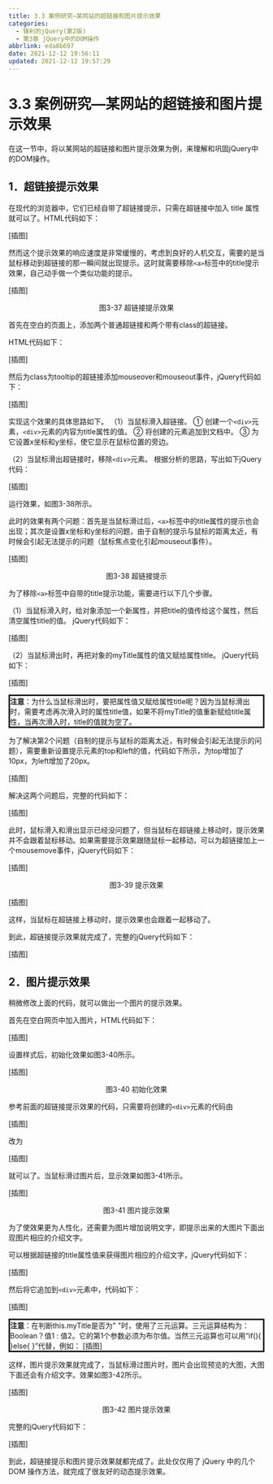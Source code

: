 ```yaml
---
title: 3.3 案例研究—某网站的超链接和图片提示效果
categories:
  - 锋利的jQuery(第2版)
  - 第3章 jQuery中的DOM操作
abbrlink: eda8b697
date: 2021-12-12 19:56:11
updated: 2021-12-12 19:57:29
---
```

# 3.3 案例研究—某网站的超链接和图片提示效果
在这一节中，将以某网站的超链接和图片提示效果为例，来理解和巩固jQuery中的DOM操作。

## 1．超链接提示效果
在现代的浏览器中，它们已经自带了超链接提示，只需在超链接中加入 title 属性就可以了。HTML代码如下：

[插图]

然而这个提示效果的响应速度是非常缓慢的，考虑到良好的人机交互，需要的是当鼠标移动到超链接的那一瞬间就出现提示。这时就需要移除`<a>`标签中的title提示效果，自己动手做一个类似功能的提示。

[插图]

<center>图3-37 超链接提示效果</center>

首先在空白的页面上，添加两个普通超链接和两个带有class的超链接。

HTML代码如下：

[插图]

然后为class为tooltip的超链接添加mouseover和mouseout事件，jQuery代码如下：

[插图]

实现这个效果的具体思路如下。
（1）当鼠标滑入超链接。
① 创建一个`<div>`元素，`<div>`元素的内容为title属性的值。
② 将创建的元素追加到文档中。
③ 为它设置x坐标和y坐标，使它显示在鼠标位置的旁边。

（2）当鼠标滑出超链接时，移除`<div>`元素。
根据分析的思路，写出如下jQuery代码：

[插图]

运行效果，如图3-38所示。

此时的效果有两个问题：首先是当鼠标滑过后，`<a>`标签中的title属性的提示也会出现；其次是设置x坐标和y坐标的问题，由于自制的提示与鼠标的距离太近，有时候会引起无法提示的问题（鼠标焦点变化引起mouseout事件）。

[插图]

<center>图3-38 超链接提示</center>

为了移除`<a>`标签中自带的title提示功能，需要进行以下几个步骤。

（1）当鼠标滑入时，给对象添加一个新属性，并把title的值传给这个属性，然后清空属性title的值。
jQuery代码如下：

[插图]


（2）当鼠标滑出时，再把对象的myTitle属性的值又赋给属性title。
jQuery代码如下：

[插图]

<div style="border-style:solid;"><strong>注意</strong>：为什么当鼠标滑出时，要把属性值又赋给属性title呢？因为当鼠标滑出时，需要考虑再次滑入时的属性title值，如果不将myTitle的值重新赋给title属性，当再次滑入时，title的值就为空了。</div>

为了解决第2个问题（自制的提示与鼠标的距离太近，有时候会引起无法提示的问题），需要重新设置提示元素的top和left的值，代码如下所示，为top增加了10px，为left增加了20px。

[插图]

解决这两个问题后，完整的代码如下：

[插图]

此时，鼠标滑入和滑出显示已经没问题了，但当鼠标在超链接上移动时，提示效果并不会跟着鼠标移动。如果需要提示效果跟随鼠标一起移动，可以为超链接加上一个mousemove事件，jQuery代码如下：

[插图]

<center>图3-39 提示效果</center>

[插图]

这样，当鼠标在超链接上移动时，提示效果也会跟着一起移动了。

到此，超链接提示效果就完成了，完整的jQuery代码如下：

[插图]

## 2．图片提示效果
稍微修改上面的代码，就可以做出一个图片的提示效果。

首先在空白网页中加入图片，HTML代码如下：

[插图]

设置样式后，初始化效果如图3-40所示。

[插图]

<center>图3-40 初始化效果</center>

参考前面的超链接提示效果的代码，只需要将创建的`<div>`元素的代码由

[插图]

改为

[插图]

就可以了。当鼠标滑过图片后，显示效果如图3-41所示。

[插图]

<center>图3-41 图片提示效果</center>

为了使效果更为人性化，还需要为图片增加说明文字，即提示出来的大图片下面出现图片相应的介绍文字。

可以根据超链接的title属性值来获得图片相应的介绍文字，jQuery代码如下：

[插图]

然后将它追加到`<div>`元素中，代码如下：

[插图]

<div style="border-style:solid;"><strong>注意</strong>：在判断this.myTitle是否为" "时，使用了三元运算。三元运算结构为：Boolean？值1 : 值2。它的第1个参数必须为布尔值。当然三元运算也可以用“if(){ }else{ }”代替，例如：
[插图]
</div>

这样，图片提示效果就完成了，当鼠标滑过图片时，图片会出现预览的大图，大图下面还会有介绍文字。效果如图3-42所示。

[插图]

<center>图3-42 图片提示效果</center>

完整的jQuery代码如下：

[插图]

到此，超链接提示和图片提示效果就都完成了。此处仅仅用了 jQuery 中的几个DOM 操作方法，就完成了很友好的动态提示效果。

